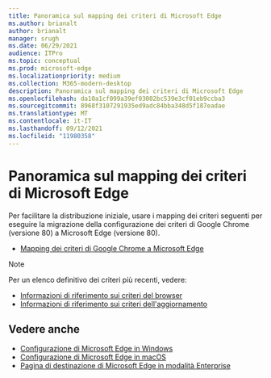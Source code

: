 ```yaml
---
title: Panoramica sul mapping dei criteri di Microsoft Edge
ms.author: brianalt
author: brianalt
manager: srugh
ms.date: 06/29/2021
audience: ITPro
ms.topic: conceptual
ms.prod: microsoft-edge
ms.localizationpriority: medium
ms.collection: M365-modern-desktop
description: Panoramica sul mapping dei criteri di Microsoft Edge
ms.openlocfilehash: da10a1cf099a39ef03002bc539e3cf01eb9ccba3
ms.sourcegitcommit: 8968f3107291935ed9adc84bba348d5f187eadae
ms.translationtype: MT
ms.contentlocale: it-IT
ms.lasthandoff: 09/12/2021
ms.locfileid: "11980358"
---
```

# <a name="microsoft-edge-policy-mapping-overview"></a>Panoramica sul mapping dei criteri di Microsoft Edge

Per facilitare la distribuzione iniziale, usare i mapping dei criteri seguenti per eseguire la migrazione della configurazione dei criteri di Google Chrome (versione 80) a Microsoft Edge (versione 80).

- [Mapping dei criteri di Google Chrome a Microsoft Edge](microsoft-edge-policy-map-chrome-to-newedge.md)

> [!NOTE]
> Per un elenco definitivo dei criteri più recenti, vedere:
> - [Informazioni di riferimento sui criteri del browser](microsoft-edge-policies.md)
> - [Informazioni di riferimento sui criteri dell'aggiornamento](microsoft-edge-update-policies.md)

## <a name="see-also"></a>Vedere anche
- [Configurazione di Microsoft Edge in Windows](configure-microsoft-edge.md)
- [Configurazione di Microsoft Edge in macOS](configure-microsoft-edge-on-mac.md)
- [Pagina di destinazione di Microsoft Edge in modalità Enterprise](https://aka.ms/EdgeEnterprise)
